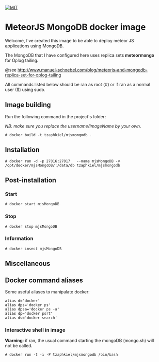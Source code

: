 [![MIT](https://img.shields.io/github/license/mashape/apistatus.svg?style=plastic)](http://opensource.org/licenses/MIT)

# MeteorJS MongoDB docker image
Welcome, I've created this image to be able to deploy meteor JS applications using MongoDB.

The MongoDB that I have configured here uses replica sets **meteormongo** for Oplog tailing.

@see http://www.manuel-schoebel.com/blog/meteorjs-and-mongodb-replica-set-for-oplog-tailing

All commands listed below should be ran as root (#) or if ran as a normal user ($) using sudo.
## Image building
Run the following command in the project's folder:

*NB: make sure you replace the username/imageName by your own.*

```
# docker build -t tzaphkiel/mjsmongodb .
```


## Installation
```
# docker run -d -p 27016:27017   --name mjsMongoDB -v /opt/docker/mjsMongoDB/:/data/db tzaphkiel/mjsmongodb
```

## Post-installation
### Start
```
# docker start mjsMongoDB
```

### Stop
```
# docker stop mjsMongoDB
```

### Information
```
# docker insect mjsMongoDB
```

## Miscellaneous
## Docker command aliases
Some useful aliases to manipulate docker:

```
alias d='docker'
alias dps='docker ps'
alias dpsa='docker ps -a'
alias dp='docker port'
alias ds='docker search'
```

### Interactive shell in image
__Warning__: if ran, the usual command starting the mongoDB (mongo.sh) will not be called.

```
# docker run -t -i -P tzaphkiel/mjsmongodb /bin/bash

```
